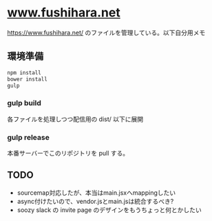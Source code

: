 # www.fushihara.net

https://www.fushihara.net/ のファイルを管理している。以下自分用メモ

## 環境準備

```sh
npm install
bower install
gulp
```

### gulp build

各ファイルを処理しつつ配信用の dist/ 以下に展開

### gulp release

本番サーバーでこのリポジトリを pull する。

## TODO

* sourcemap対応したが、本当はmain.jsxへmappingしたい
* async付けたいので、vendor.jsとmain.jsは統合するべき?
* soozy slack の invite page のデザインをもうちょっと何とかしたい
